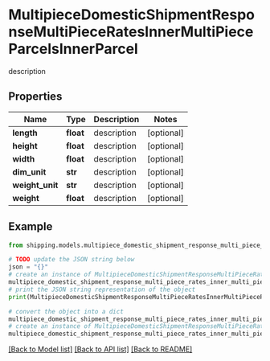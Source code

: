 # MultipieceDomesticShipmentResponseMultiPieceRatesInnerMultiPieceParcelsInnerParcel

description

## Properties

Name | Type | Description | Notes
------------ | ------------- | ------------- | -------------
**length** | **float** | description | [optional] 
**height** | **float** | description | [optional] 
**width** | **float** | description | [optional] 
**dim_unit** | **str** | description | [optional] 
**weight_unit** | **str** | description | [optional] 
**weight** | **float** | description | [optional] 

## Example

```python
from shipping.models.multipiece_domestic_shipment_response_multi_piece_rates_inner_multi_piece_parcels_inner_parcel import MultipieceDomesticShipmentResponseMultiPieceRatesInnerMultiPieceParcelsInnerParcel

# TODO update the JSON string below
json = "{}"
# create an instance of MultipieceDomesticShipmentResponseMultiPieceRatesInnerMultiPieceParcelsInnerParcel from a JSON string
multipiece_domestic_shipment_response_multi_piece_rates_inner_multi_piece_parcels_inner_parcel_instance = MultipieceDomesticShipmentResponseMultiPieceRatesInnerMultiPieceParcelsInnerParcel.from_json(json)
# print the JSON string representation of the object
print(MultipieceDomesticShipmentResponseMultiPieceRatesInnerMultiPieceParcelsInnerParcel.to_json())

# convert the object into a dict
multipiece_domestic_shipment_response_multi_piece_rates_inner_multi_piece_parcels_inner_parcel_dict = multipiece_domestic_shipment_response_multi_piece_rates_inner_multi_piece_parcels_inner_parcel_instance.to_dict()
# create an instance of MultipieceDomesticShipmentResponseMultiPieceRatesInnerMultiPieceParcelsInnerParcel from a dict
multipiece_domestic_shipment_response_multi_piece_rates_inner_multi_piece_parcels_inner_parcel_from_dict = MultipieceDomesticShipmentResponseMultiPieceRatesInnerMultiPieceParcelsInnerParcel.from_dict(multipiece_domestic_shipment_response_multi_piece_rates_inner_multi_piece_parcels_inner_parcel_dict)
```
[[Back to Model list]](../README.md#documentation-for-models) [[Back to API list]](../README.md#documentation-for-api-endpoints) [[Back to README]](../README.md)



